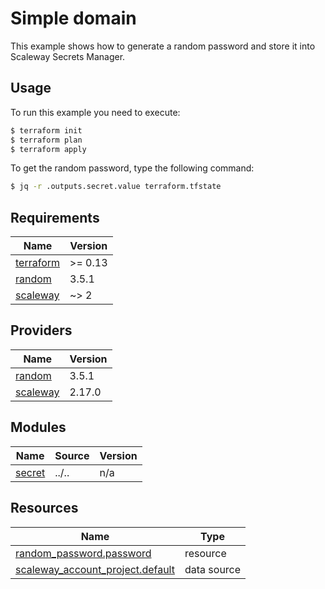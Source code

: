# Simple domain

This example shows how to generate a random password and store it into Scaleway Secrets Manager.

## Usage

To run this example you need to execute:

```bash
$ terraform init
$ terraform plan
$ terraform apply
```

To get the random password, type the following command:

```bash
$ jq -r .outputs.secret.value terraform.tfstate
```

<!-- BEGIN_TF_DOCS -->
## Requirements

| Name | Version |
|------|---------|
| <a name="requirement_terraform"></a> [terraform](#requirement_terraform) | >= 0.13 |
| <a name="requirement_random"></a> [random](#requirement_random) | 3.5.1 |
| <a name="requirement_scaleway"></a> [scaleway](#requirement_scaleway) | ~> 2 |

## Providers

| Name | Version |
|------|---------|
| <a name="provider_random"></a> [random](#provider_random) | 3.5.1 |
| <a name="provider_scaleway"></a> [scaleway](#provider_scaleway) | 2.17.0 |

## Modules

| Name | Source | Version |
|------|--------|---------|
| <a name="module_secret"></a> [secret](#module_secret) | ../.. | n/a |

## Resources

| Name | Type |
|------|------|
| [random_password.password](https://registry.terraform.io/providers/hashicorp/random/3.5.1/docs/resources/password) | resource |
| [scaleway_account_project.default](https://registry.terraform.io/providers/scaleway/scaleway/latest/docs/data-sources/account_project) | data source |
<!-- END_TF_DOCS -->
